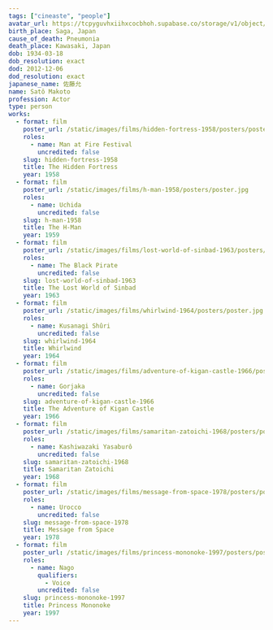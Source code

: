 ```yaml
---
tags: ["cineaste", "people"]
avatar_url: https://tcpyguvhxiihxcocbhoh.supabase.co/storage/v1/object/public/godzilla-cineaste-public/content/people/sato-makoto/sato-makoto.jpg
birth_place: Saga, Japan
cause_of_death: Pneumonia
death_place: Kawasaki, Japan
dob: 1934-03-18
dob_resolution: exact
dod: 2012-12-06
dod_resolution: exact
japanese_name: 佐藤允
name: Satô Makoto
profession: Actor
type: person
works:
  - format: film
    poster_url: /static/images/films/hidden-fortress-1958/posters/poster.jpg
    roles:
      - name: Man at Fire Festival
        uncredited: false
    slug: hidden-fortress-1958
    title: The Hidden Fortress
    year: 1958
  - format: film
    poster_url: /static/images/films/h-man-1958/posters/poster.jpg
    roles:
      - name: Uchida
        uncredited: false
    slug: h-man-1958
    title: The H-Man
    year: 1959
  - format: film
    poster_url: /static/images/films/lost-world-of-sinbad-1963/posters/poster.jpg
    roles:
      - name: The Black Pirate
        uncredited: false
    slug: lost-world-of-sinbad-1963
    title: The Lost World of Sinbad
    year: 1963
  - format: film
    poster_url: /static/images/films/whirlwind-1964/posters/poster.jpg
    roles:
      - name: Kusanagi Shûri
        uncredited: false
    slug: whirlwind-1964
    title: Whirlwind
    year: 1964
  - format: film
    poster_url: /static/images/films/adventure-of-kigan-castle-1966/posters/poster.jpg
    roles:
      - name: Gorjaka
        uncredited: false
    slug: adventure-of-kigan-castle-1966
    title: The Adventure of Kigan Castle
    year: 1966
  - format: film
    poster_url: /static/images/films/samaritan-zatoichi-1968/posters/poster.jpg
    roles:
      - name: Kashiwazaki Yasaburô
        uncredited: false
    slug: samaritan-zatoichi-1968
    title: Samaritan Zatoichi
    year: 1968
  - format: film
    poster_url: /static/images/films/message-from-space-1978/posters/poster.jpg
    roles:
      - name: Urocco
        uncredited: false
    slug: message-from-space-1978
    title: Message from Space
    year: 1978
  - format: film
    poster_url: /static/images/films/princess-mononoke-1997/posters/poster.jpg
    roles:
      - name: Nago
        qualifiers:
          - Voice
        uncredited: false
    slug: princess-mononoke-1997
    title: Princess Mononoke
    year: 1997
---
```

